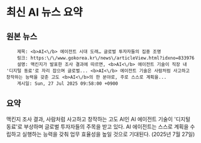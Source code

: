 # 최신 AI 뉴스 요약

## 원본 뉴스
		제목: <b>AI<\/b> 에이전트 시대 도래… 글로벌 투자자들의 집중 조명
		링크: https:\/\/www.gokorea.kr\/news\/articleView.html?idxno=833976
		설명: 맥킨지가 발표한 조사 결과에 따르면, <b>AI<\/b> 에이전트 기술이 직장 내 '디지털 동료'로 자리 잡으며 글로벌... <b>AI<\/b> 에이전트 기술은 사람처럼 사고하고 창작하는 능력을 갖춘 고도 <b>AI<\/b>의 한 분야로, 주로 스스로 계획을... 
		게시일: Sun, 27 Jul 2025 09:58:00 +0900


## 요약
맥킨지 조사 결과, 사람처럼 사고하고 창작하는 고도 AI인 AI 에이전트 기술이 '디지털 동료'로 부상하며 글로벌 투자자들의 주목을 받고 있다. AI 에이전트는 스스로 계획을 수립하고 실행하는 능력을 갖춰 업무 효율성을 높일 것으로 기대된다. (2025년 7월 27일)
